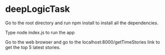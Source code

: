 # deepLogicTask

Go to the root directory and run npm install to install all the dependencies.


Type node index.js to run the app

Go to the web browser and go to the localhost:8000/getTimeStories link to get the top 5 latest stories.
